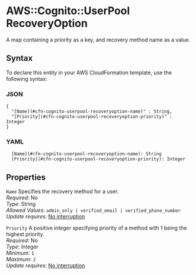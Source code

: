 # AWS::Cognito::UserPool RecoveryOption<a name="aws-properties-cognito-userpool-recoveryoption"></a>

A map containing a priority as a key, and recovery method name as a value\.

## Syntax<a name="aws-properties-cognito-userpool-recoveryoption-syntax"></a>

To declare this entity in your AWS CloudFormation template, use the following syntax:

### JSON<a name="aws-properties-cognito-userpool-recoveryoption-syntax.json"></a>

```
{
  "[Name](#cfn-cognito-userpool-recoveryoption-name)" : String,
  "[Priority](#cfn-cognito-userpool-recoveryoption-priority)" : Integer
}
```

### YAML<a name="aws-properties-cognito-userpool-recoveryoption-syntax.yaml"></a>

```
  [Name](#cfn-cognito-userpool-recoveryoption-name): String
  [Priority](#cfn-cognito-userpool-recoveryoption-priority): Integer
```

## Properties<a name="aws-properties-cognito-userpool-recoveryoption-properties"></a>

`Name`  <a name="cfn-cognito-userpool-recoveryoption-name"></a>
Specifies the recovery method for a user\.  
*Required*: No  
*Type*: String  
*Allowed Values*: `admin_only | verified_email | verified_phone_number`  
*Update requires*: [No interruption](https://docs.aws.amazon.com/AWSCloudFormation/latest/UserGuide/using-cfn-updating-stacks-update-behaviors.html#update-no-interrupt)

`Priority`  <a name="cfn-cognito-userpool-recoveryoption-priority"></a>
A positive integer specifying priority of a method with 1 being the highest priority\.  
*Required*: No  
*Type*: Integer  
*Minimum*: `1`  
*Maximum*: `2`  
*Update requires*: [No interruption](https://docs.aws.amazon.com/AWSCloudFormation/latest/UserGuide/using-cfn-updating-stacks-update-behaviors.html#update-no-interrupt)